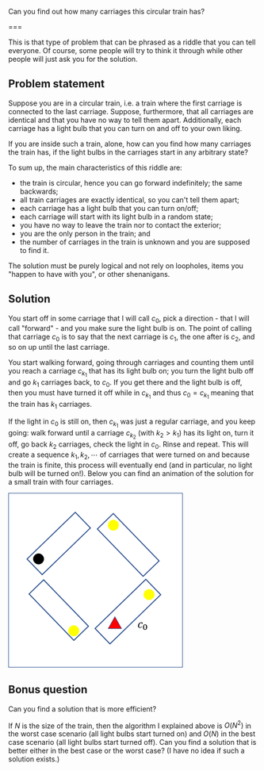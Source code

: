 Can you find out how many carriages this circular train has?

===

This is that type of problem that can be phrased as a riddle that you can tell everyone.
Of course, some people will try to think it through while other people will just ask you for the solution.


## Problem statement

Suppose you are in a circular train, i.e. a train where the first carriage is connected to the last carriage.
Suppose, furthermore, that all carriages are identical and that you have no way to tell them apart.
Additionally, each carriage has a light bulb that you can turn on and off to your own liking.

If you are inside such a train, alone, how can you find how many carriages the train has, if the light bulbs in the carriages start in any arbitrary state?

To sum up, the main characteristics of this riddle are:

 - the train is circular, hence you can go forward indefinitely; the same backwards;
 - all train carriages are exactly identical, so you can't tell them apart;
 - each carriage has a light bulb that you can turn on/off;
 - each carriage will start with its light bulb in a random state;
 - you have no way to leave the train nor to contact the exterior;
 - you are the only person in the train; and
 - the number of carriages in the train is unknown and you are supposed to find it.

The solution must be purely logical and not rely on loopholes, items you "happen to have with you", or other shenanigans.


## Solution

You start off in some carriage that I will call $c_0$, pick a direction - that I will call "forward" - and you make sure the light bulb is on.
The point of calling that carriage $c_0$ is to say that the next carriage is $c_1$, the one after is $c_2$, and so on up until the last carriage.

You start walking forward, going through carriages and counting them until you reach a carriage $c_{k_1}$ that has its light bulb on; you turn the light bulb off and go $k_1$ carriages back, to $c_0$.
If you get there and the light bulb is off, then you must have turned it off while in $c_{k_1}$ and thus $c_0 = c_{k_1}$ meaning that the train has $k_1$ carriages.

If the light in $c_0$ is still on, then $c_{k_1}$ was just a regular carriage, and you keep going: walk forward until a carriage $c_{k_2}$ (with $k_2 > k_1$) has its light on, turn it off, go back $k_2$ carriages, check the light in $c_0$.
Rinse and repeat.
This will create a sequence $k_1, k_2, \cdots$ of carriages that were turned on and because the train is finite, this process will eventually end (and in particular, no light bulb will be turned on!). Below you can find an animation of the solution for a small train with four carriages.

![An animation illustrating the process described above.](_train_solution.gif "Animation of the solving process for 4 carriages.")


## Bonus question

Can you find a solution that is more efficient?

If $N$ is the size of the train, then the algorithm I explained above is $O(N^2)$ in the worst case scenario (all light bulbs start turned on) and $O(N)$ in the best case scenario (all light bulbs start turned off).
Can you find a solution that is better either in the best case or the worst case?
(I have no idea if such a solution exists.)
